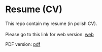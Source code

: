 # Resume (CV)
This repo contain my resume (in polish CV). <br /><br />
Please go to this link for web version:
[web](https://ichal6.github.io/CV/)

PDF version: 
[pdf](pdf%2Flatest%2FMicha%C5%82_Lechowicz_Resume.pdf)
